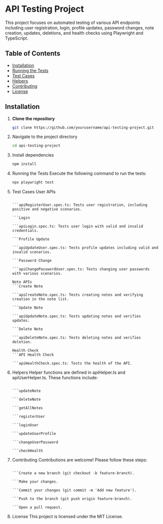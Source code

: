 # API Testing Project

This project focuses on automated testing of various API endpoints including user registration, login, profile updates, password changes, note creation, updates, deletions, and health checks using Playwright and TypeScript.

## Table of Contents

- [Installation](#installation)
- [Running the Tests](#running-the-tests)
- [Test Cases](#test-cases)
- [Helpers](#helpers)
- [Contributing](#contributing)
- [License](#license)

## Installation

1. **Clone the repository**
   ```bash
   git clone https://github.com/yourusername/api-testing-project.git

2. Navigate to the project directory

    ```bash
    cd api-testing-project
3. Install dependencies

    ```bash
    npm install
4. Running the Tests
    Execute the following command to run the tests:

    ```bash
    npx playwright test
5. Test Cases
    User APIs
    ```Registration

    ```apiRegisterUser.spec.ts: Tests user registration, including positive and negative scenarios.

    ```Login

    ```apiLogin.spec.ts: Tests user login with valid and invalid credentials.

    ```Profile Update

    ```apiUpdateUser.spec.ts: Tests profile updates including valid and invalid scenarios.

    ```Password Change

    ```apiChangePasswordUser.spec.ts: Tests changing user passwords with various scenarios.

    Note APIs
    ```Create Note

    ```apiCreateNote.spec.ts: Tests creating notes and verifying creation in the note list.

    ```Update Note

    ```apiUpdateNote.spec.ts: Tests updating notes and verifies updates.

    ```Delete Note

    ```apiDeleteNote.spec.ts: Tests deleting notes and verifies deletion.

    Health Check
    ```API Health Check

    ```apiHealthCheck.spec.ts: Tests the health of the API.

6. Helpers
    Helper functions are defined in apiHelper.ts and apiUserHelper.ts. These functions include:

    ```createNote

    ```updateNote

    ```deleteNote

    ```getAllNotes

    ```registerUser

    ```loginUser

    ```updateUserProfile

    ```changeUserPassword

    ```checkHealth

7. Contributing
    Contributions are welcome! Please follow these steps:

    ```Fork the repository.

    ```Create a new branch (git checkout -b feature-branch).

    ```Make your changes.

    ```Commit your changes (git commit -m 'Add new feature').

    ```Push to the branch (git push origin feature-branch).

    ```Open a pull request.
8. License
    This project is licensed under the MIT License.